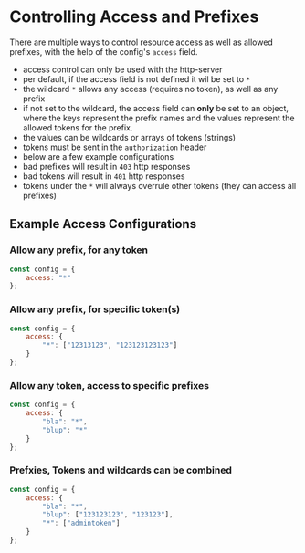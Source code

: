 # Controlling Access and Prefixes

There are multiple ways to control resource access
as well as allowed prefixes, with the help of the config's `access` field.

* access control can only be used with the http-server
* per default, if the access field is not defined it wil be set to `*`
* the wildcard `*` allows any access (requires no token), as well as any prefix
* if not set to the wildcard, the access field can **only** be set to an object,
    where the keys represent the prefix names and the values represent the
    allowed tokens for the prefix.
* the values can be wildcards or arrays of tokens (strings)
* tokens must be sent in the `authorization` header
* below are a few example configurations
* bad prefixes will result in `403` http responses
* bad tokens will result in `401` http responses
* tokens under the `*` will always overrule other tokens (they can access all prefixes)

## Example Access Configurations

### Allow any prefix, for any token

```javascript
const config = {
    access: "*"
};
```

### Allow any prefix, for specific token(s)

```javascript
const config = {
    access: {
        "*": ["12313123", "123123123123"]
    }
};
```

### Allow any token, access to specific prefixes

```javascript
const config = {
    access: {
        "bla": "*",
        "blup": "*"
    }
};
```

### Prefxies, Tokens and wildcards can be combined

```javascript
const config = {
    access: {
        "bla": "*",
        "blup": ["123123123", "123123"],
        "*": ["admintoken"]
    }
};
```